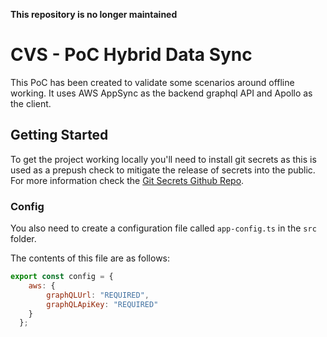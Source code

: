 **This repository is no longer maintained**
# CVS - PoC Hybrid Data Sync
This PoC has been created to validate some scenarios around offline working.  It uses AWS AppSync as the backend graphql API and Apollo as the client.

## Getting Started
To get the project working locally you'll need to install git secrets as this is used as a prepush check to mitigate the release of secrets into the public.  For more information check the [Git Secrets Github Repo](https://github.com/awslabs/git-secrets).

### Config
You also need to create a configuration file called `app-config.ts` in the `src` folder.

The contents of this file are as follows:

```javascript
export const config = {
    aws: {
        graphQLUrl: "REQUIRED",
        graphQLApiKey: "REQUIRED"
    }
  };
```

